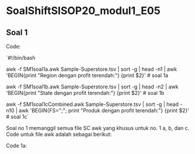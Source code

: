 # SoalShiftSISOP20_modul1_E05
## Soal 1
Code:

`#!/bin/bash

awk -f SM1soal1a.awk Sample-Superstore.tsv | sort -g | head -n1 | awk 'BEGIN{print "Region dengan profit terendah:"} {print $2}' # soal 1a

awk -f SM1soal1b.awk Sample-Superstore.tsv | sort -g | head -n2 | awk 'BEGIN{print "State dengan profit terendah:"} {print $2}' # soal 1b

awk -f SM1soal1cCombined.awk Sample-Superstore.tsv | sort -g | head -n10 | awk 'BEGIN{FS=";"; print "Produk dengan profit terendah:"} {print $2}' # soal 1c`

Soal no 1 memanggil semua file SC awk yang khusus untuk no. 1 a, b, dan c. Code untuk file awk adalah sebagai berikut:

Code 1a:
